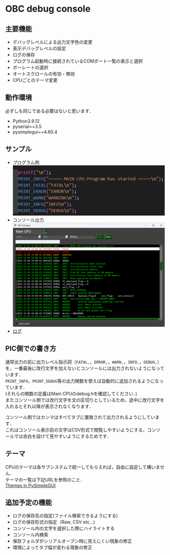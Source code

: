 # OBC debug console

## 主要機能
- デバッグレベルによる出力文字色の変更
- 表示デバッグレベルの設定
- ログの保存
- プログラム起動時に接続されているCOMポート一覧の表示と選択
- ボーレートの選択
- オートスクロールの有効・無効
- CPUごとのテーマ変更

## 動作環境
必ずしも同じである必要はないと思います．
- Python3.9.12
- pyserial==3.5
- pysimplegui==4.60.4

## サンプル
- プログラム例  
![プログラム例](https://github.com/e-kagaku-satellite-project/obc-debug-console/blob/main/sample/program.png)
- コンソール出力  
![コンソール出力](https://github.com/e-kagaku-satellite-project/obc-debug-console/blob/main/sample/console.png)
- [ログ](https://github.com/e-kagaku-satellite-project/obc-debug-console/blob/main/sample/log_sample.csv)

## PIC側での書き方
通常出力の前に出力レベル指示詞（`FATAL,`，`ERROR,`，`WARN,`，`INFO,`，`DEBUG,`）を，一番最後に改行文字を加えないとコンソールには出力されないようになっています．  
`PRINT_INFO`，`PRINT_DEBUG`等の出力関数を使えば自動的に追加されるようになっています．  
(それらの関数の定義はMain CPUのdebug.hを確認してください．)  
またコンソール側では改行文字を文の区切りとしているため，途中に改行文字を入れるとそれ以降が表示されなくなります．  

コンソール側ではカンマはすべてタブに置換されて出力されるようにしています．  
これはコンソール表示前の文字はCSV形式で閲覧しやすいようにする，コンソールでは余白を設けて見やすいようにするためです．


## テーマ
CPUのテーマは各サブシステムで統一してもらえれば，自由に設定して構いません．  
テーマの一覧は下記URLを参照のこと．  
[Themes in PySimpleGUI](https://www.geeksforgeeks.org/themes-in-pysimplegui/)
## 追加予定の機能
- ログの保存先の指定(ファイル検索できるようにする)
- ログの保存形式の指定（Raw, CSV etc...)
- コンソール内の文字を選択した際にハイライトする
- コンソール内検索
- 保存フォルダがシリアルオープン時に見えにくい現象の修正
- 環境によってタブ幅が変わる現象の修正
